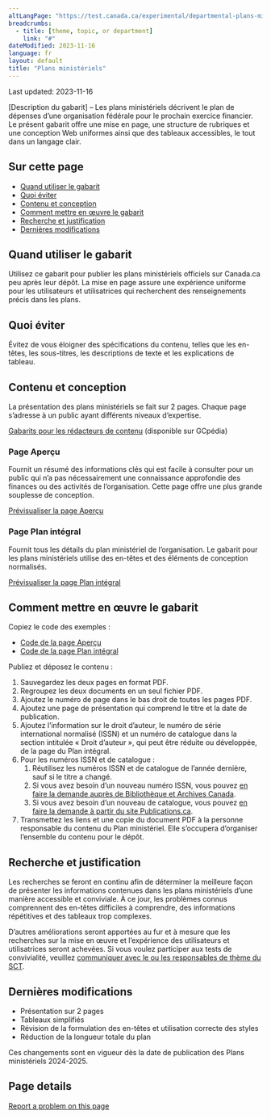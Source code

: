 ```yaml
---
altLangPage: "https://test.canada.ca/experimental/departmental-plans-ministeriels/dp-content-model.html"
breadcrumbs:
  - title: [theme, topic, or department]
    link: "#"
dateModified: 2023-11-16
language: fr
layout: default
title: "Plans ministériels"
---
```


<link rel="stylesheet" type="text/css" href="departmental-plans-ministeriels/css/theme.min.css" />
<div class="mwsgeneric-base-html parbase section">
  <p>Last updated: 2023-11-16 </p>
  <p>[Description  du gabarit] – Les plans ministériels décrivent le plan de dépenses d&rsquo;une  organisation fédérale pour le prochain exercice financier. Le présent gabarit  offre une mise en page, une structure de rubriques et une conception Web uniformes  ainsi que des tableaux accessibles, le tout dans un langage clair.</p>
  <section>
    <h2>Sur cette page</h2>
    <ul>
      <li><a href="#toc01">Quand utiliser le gabarit</a></li>
      <li><a href="#toc02">Quoi éviter</a></li>
      <li><a href="#toc03">Contenu et conception</a></li>
      <li><a href="#toc04">Comment mettre en œuvre le gabarit</a></li>
      <li><a href="#toc05">Recherche et justification</a></li>
      <li><a href="#toc06">Dernières modifications</a></li>
    </ul>
  </section>
  <section>
    <h2 id="toc01">Quand utiliser le gabarit</h2>
    <p>Utilisez ce  gabarit pour publier les plans ministériels officiels sur Canada.ca peu après  leur dépôt. La mise en page assure une expérience uniforme pour les  utilisateurs et utilisatrices qui recherchent des renseignements précis dans  les plans.</p></section>
  <section>
    <h2 id="toc02">Quoi éviter</h2>
    <p>Évitez de vous  éloigner des spécifications du contenu, telles que les en-têtes, les  sous-titres, les descriptions de texte et les explications de tableau. </p>
</section>
  <section>
    <h2 id="toc03">Contenu et conception</h2>
    <p>La  présentation des plans ministériels se fait sur 2&nbsp;pages. Chaque page s&rsquo;adresse  à un public ayant différents niveaux d&rsquo;expertise. </p>
<p><a class="btn btn-primary btn-lg" href="https://www.gcpedia.gc.ca/gcwiki/index.php?title=Portail_de_la_Partie_III_du_Budget_des_d%C3%A9penses&redirect=no">Gabarits pour les rédacteurs de contenu</a> (disponible sur GCpédia)</p>
<section>
      <h3>Page Aperçu</h3>
      <p>Fournit un  résumé des informations clés qui est facile à consulter pour un public qui n&rsquo;a  pas nécessairement une connaissance approfondie des finances ou des activités  de l&rsquo;organisation. Cette page offre une plus grande souplesse de conception.</p><p><a class="btn btn-default" href="https://test.canada.ca/experimental/departmental-plans-ministeriels/pm-en-un-coup-doeil.html" role="button">Prévisualiser la page Aperçu</a></p>
    </section>
    <section>
      <h3>Page Plan intégral</h3>
      <p>Fournit  tous les détails du plan ministériel de l&rsquo;organisation. Le gabarit pour les  plans ministériels utilise des en-têtes et des éléments de conception  normalisés.</p>
<p><a class="btn btn-default" href="https://test.canada.ca/experimental/departmental-plans-ministeriels/pm-plan-ministeriel-complet.html" role="button">Prévisualiser la page Plan intégral</a></p>
    </section>
  </section>
  <section>
    <h2 id="toc04">Comment mettre en œuvre le gabarit</h2>
    <p>Copiez le  code des exemples&nbsp;:</p>
<ul>
      <li><a href="https://github.com/gc-proto/experimental/blob/master/departmental-plans-ministeriels/dp-at-glance-fr.md">Code de la page Aperçu</a></li>
      <li><a href="https://github.com/gc-proto/experimental/blob/master/departmental-plans-ministeriels/dp-full-page-fr.md">Code de la page Plan intégral</a></li>
    </ul>
    <p>Publiez et déposez le  contenu&nbsp;:</p><ol>
      <li>Sauvegardez  les deux pages en format PDF.</li>
      <li>Regroupez les  deux documents en un seul fichier PDF.</li>
      <li>Ajoutez le  numéro de page dans le bas droit de toutes les pages PDF.</li>
      <li>Ajoutez une  page de présentation qui comprend le titre et la date de publication.</li>
      <li>Ajoutez l&rsquo;information sur le droit d&rsquo;auteur, le numéro de série  international normalisé&nbsp;(ISSN) et un numéro de catalogue dans la section intitulée&nbsp;«&nbsp;Droit  d&rsquo;auteur&nbsp;», qui peut être réduite ou développée, de la page du Plan  intégral.</li>
      <li>Pour les  numéros ISSN et de catalogue&nbsp;:
        <ol class="lst-lwr-rmn">
          <li>Réutilisez les  numéros ISSN et de catalogue de l&rsquo;année dernière, sauf si le titre a changé.</li>
          <li>Si vous avez besoin d&rsquo;un nouveau numéro ISSN, vous pouvez <a href="https://issn.bac-lac.canada.ca/fra/demandes/publication">en faire la demande auprès de Bibliothèque et Archives Canada</a>.</li>
          <li>Si vous avez  besoin d&rsquo;un nouveau de catalogue, vous pouvez <a href="https://publications.gc.ca/site/fra/isbn/demande.html?execution=e1s1">en faire la  demande à partir du site Publications.ca</a>.</li>
        </ol>
      </li>
      <li>Transmettez  les liens et une copie du document PDF à la personne responsable du contenu du  Plan ministériel. Elle s&rsquo;occupera d&rsquo;organiser l&rsquo;ensemble du contenu pour le  dépôt.</li>
    </ol>
  </section>
  <section>
    <h2 id="toc05">Recherche et justification</h2>
    <p>Les  recherches se feront en continu afin de déterminer la meilleure façon de  présenter les informations contenues dans les plans ministériels d&rsquo;une manière  accessible et conviviale. À ce jour, les problèmes connus comprennent des  en-têtes difficiles à comprendre, des informations répétitives et des tableaux  trop complexes.</p>
    <p>D&rsquo;autres  améliorations seront apportées au fur et à mesure que les recherches sur la  mise en œuvre et l&rsquo;expérience des utilisateurs et utilisatrices seront  achevées. Si vous voulez participer aux tests de convivialité, veuillez <a href="mailto:DAS.SCN@tbs-sct.gc.ca">communiquer avec le ou les responsables de  thème du SCT</a>. </p>
  </section>
  <section>
    <h2 id="toc06">Dernières modifications</h2>
    <ul>
      <li>Présentation  sur 2&nbsp;pages </li>
      <li>Tableaux  simplifiés</li>
      <li>Révision  de la formulation des en-têtes et utilisation correcte des styles</li>
      <li>Réduction  de la longueur totale du plan</li>
    </ul>
    <p>Ces  changements sont en vigueur dès la date de publication des Plans ministériels&nbsp;2024-2025.</p>
  </section>
    
</div>

<section class="pagedetails">
  <h2 class="wb-inv">Page details</h2>
  <div class="row">
    <div class="col-sm-8 col-md-9 col-lg-9">
      <div data-ajax-replace="/content/canadasite/en/reportaproblem/feedbacktool/jcr:content/par/mwsgeneric_base_html.html">
        <div class="row row-no-gutters">
          <div class="col-sm-9 col-md-6 col-lg-5"> <a class="btn btn-default btn-block" href="https://www.canada.ca/en/report-problem.html">Report a problem on this page</a> </div>
        </div>
      </div>
    </div>
    <div class="wb-share col-sm-4 col-md-3" data-wb-share='{&#34;lnkClass&#34;: &#34;btn btn-default btn-block&#34;}'></div>
  </div>
</section>
